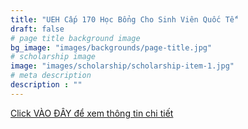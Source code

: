 ```yaml
---
title: "UEH Cấp 170 Học Bổng Cho Sinh Viên Quốc Tế"
draft: false
# page title background image
bg_image: "images/backgrounds/page-title.jpg"
# scholarship image
image: "images/scholarship/scholarship-item-1.jpg"
# meta description
description : ""
---
```


[Click VÀO ĐÂY để xem thông tin chi tiết](https://ueh.edu.vn/en/outreach/students/admissions/international-scholarship/)
